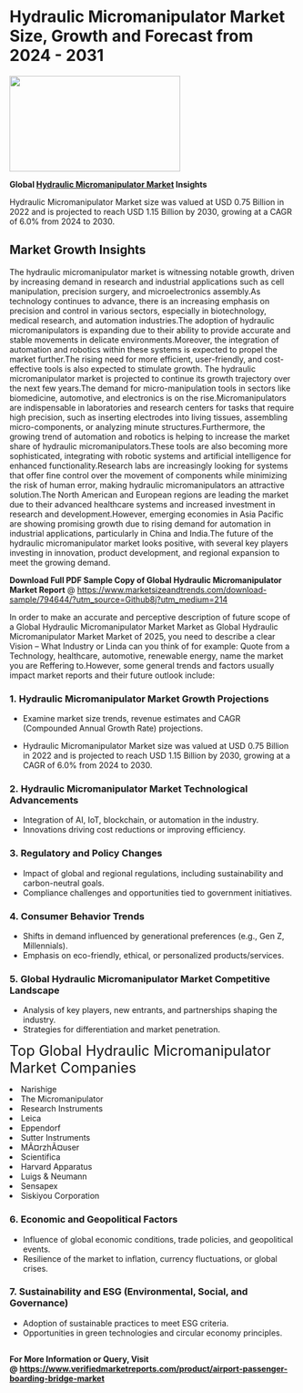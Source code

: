 <H1>Hydraulic Micromanipulator Market Size, Growth and Forecast from 2024 - 2031</H1><img class="aligncenter size-medium wp-image-584254" src="https://thirdeyenews.in/wp-content/uploads/2024/09/Global-Market-Research-300x168.jpeg" alt="" width="300" height="168" /><p><strong>Global&nbsp;<a href="https://www.marketsizeandtrends.com/download-sample/794644/?utm_source=Github8j?utm_medium=214">Hydraulic Micromanipulator Market</a> Insights</strong></p><p>Hydraulic Micromanipulator Market size was valued at USD 0.75 Billion in 2022 and is projected to reach USD 1.15 Billion by 2030, growing at a CAGR of 6.0% from 2024 to 2030.</p><p><h2>Market Growth Insights</h2> The hydraulic micromanipulator market is witnessing notable growth, driven by increasing demand in research and industrial applications such as cell manipulation, precision surgery, and microelectronics assembly.As technology continues to advance, there is an increasing emphasis on precision and control in various sectors, especially in biotechnology, medical research, and automation industries.The adoption of hydraulic micromanipulators is expanding due to their ability to provide accurate and stable movements in delicate environments.Moreover, the integration of automation and robotics within these systems is expected to propel the market further.The rising need for more efficient, user-friendly, and cost-effective tools is also expected to stimulate growth. The hydraulic micromanipulator market is projected to continue its growth trajectory over the next few years.The demand for micro-manipulation tools in sectors like biomedicine, automotive, and electronics is on the rise.Micromanipulators are indispensable in laboratories and research centers for tasks that require high precision, such as inserting electrodes into living tissues, assembling micro-components, or analyzing minute structures.Furthermore, the growing trend of automation and robotics is helping to increase the market share of hydraulic micromanipulators.These tools are also becoming more sophisticated, integrating with robotic systems and artificial intelligence for enhanced functionality.Research labs are increasingly looking for systems that offer fine control over the movement of components while minimizing the risk of human error, making hydraulic micromanipulators an attractive solution.The North American and European regions are leading the market due to their advanced healthcare systems and increased investment in research and development.However, emerging economies in Asia Pacific are showing promising growth due to rising demand for automation in industrial applications, particularly in China and India.The future of the hydraulic micromanipulator market looks positive, with several key players investing in innovation, product development, and regional expansion to meet the growing demand.</p><p><span class=""><strong>Download Full PDF Sample Copy of Global Hydraulic Micromanipulator Market Report</strong> @ <a href="https://www.marketsizeandtrends.com/download-sample/794644/?utm_source=Github8j?utm_medium=214" target="_blank">https://www.marketsizeandtrends.com/download-sample/794644/?utm_source=Github8j?utm_medium=214</a></span></p><p>In order to make an accurate and perceptive description of future scope of a Global&nbsp;Hydraulic Micromanipulator Market Market as Global&nbsp;Hydraulic Micromanipulator Market Market of 2025, you need to describe a clear Vision &ndash; What Industry or Linda can you think of for example: Quote from a Technology, healthcare, automotive, renewable energy, name the market you are Reffering to.However, some general trends and factors usually impact market reports and their future outlook include:</p><h3>1.&nbsp;<strong>Hydraulic Micromanipulator Market Growth Projections</strong></h3><ul><li>Examine market size trends, revenue estimates and CAGR (Compounded Annual Growth Rate) projections.</li><li><p>Hydraulic Micromanipulator Market size was valued at USD 0.75 Billion in 2022 and is projected to reach USD 1.15 Billion by 2030, growing at a CAGR of 6.0% from 2024 to 2030.</p></li></ul><h3>2.&nbsp;<strong>Hydraulic Micromanipulator Market Technological Advancements</strong></h3><ul><li>Integration of AI, IoT, blockchain, or automation in the industry.</li><li>Innovations driving cost reductions or improving efficiency.</li></ul><h3>3.&nbsp;<strong>Regulatory and Policy Changes</strong></h3><ul><li>Impact of global and regional regulations, including sustainability and carbon-neutral goals.</li><li>Compliance challenges and opportunities tied to government initiatives.</li></ul><h3>4.&nbsp;<strong>Consumer Behavior Trends</strong></h3><ul><li>Shifts in demand influenced by generational preferences (e.g., Gen Z, Millennials).</li><li>Emphasis on eco-friendly, ethical, or personalized products/services.</li></ul><h3>5.&nbsp;<strong>Global Hydraulic Micromanipulator Market Competitive Landscape</strong></h3><ul><li>Analysis of key players, new entrants, and partnerships shaping the industry.</li><li>Strategies for differentiation and market penetration.</li></ul><p data-pm-slice="1 1 []"><span style="color: inherit; font-family: inherit; font-size: 25px;">Top Global Hydraulic Micromanipulator Market Companies</span></p><div class="" data-test-id=""><p><li>Narishige</li><li> The Micromanipulator</li><li> Research Instruments</li><li> Leica</li><li> Eppendorf</li><li> Sutter Instruments</li><li> MÃ¤rzhÃ¤user</li><li> Scientifica</li><li> Harvard Apparatus</li><li> Luigs & Neumann</li><li> Sensapex</li><li> Siskiyou Corporation</li></p></div><h3>6.&nbsp;<strong>Economic and Geopolitical Factors</strong></h3><ul><li>Influence of global economic conditions, trade policies, and geopolitical events.</li><li>Resilience of the market to inflation, currency fluctuations, or global crises.</li></ul><h3>7.&nbsp;<strong>Sustainability and ESG (Environmental, Social, and Governance)</strong></h3><ul><li>Adoption of sustainable practices to meet ESG criteria.</li><li>Opportunities in green technologies and circular economy principles.</li></ul><h2><strong style="font-size: 14px;">For More Information or Query, Visit @&nbsp;</strong><a style="background-color: #ffffff; font-size: 14px;" href="https://www.marketsizeandtrends.com/report/hydraulic-micromanipulator-market/" target="_blank">https://www.verifiedmarketreports.com/product/airport-passenger-boarding-bridge-market</a></h2>